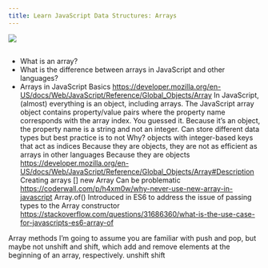 ```yaml
---
title: Learn JavaScript Data Structures: Arrays
---
```


![](./image.png)

##

* What is an array?
* What is the difference between arrays in JavaScript and other languages?
* Arrays in JavaScript
Basics
https://developer.mozilla.org/en-US/docs/Web/JavaScript/Reference/Global_Objects/Array
In JavaScript, (almost) everything is an object, including arrays. The JavaScript array object contains property/value pairs where the property name corresponds with the array index. You guessed it. Because it’s an object, the property name is a string and not an integer.
Can store different data types but best practice is to not
Why?
objects with integer-based keys that act as indices
Because they are objects, they are not as efficient as arrays in other languages
Because they are objects
https://developer.mozilla.org/en-US/docs/Web/JavaScript/Reference/Global_Objects/Array#Description
Creating arrays
[]
new Array
Can be problematic
https://coderwall.com/p/h4xm0w/why-never-use-new-array-in-javascript
Array.of()
Introduced in ES6 to address the issue of passing types to the Array constructor
https://stackoverflow.com/questions/31686360/what-is-the-use-case-for-javascripts-es6-array-of


Array methods
I’m going to assume you are familiar with push and pop, but maybe not unshift and shift, which add and remove elements at the beginning of an array, respectively.
unshift
shift
